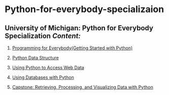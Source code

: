 # Python-for-everybody-specializaion
 ## University of Michigan: Python for Everybody Specialization _Content:_  
1. [Programming for Everybody(Getting Started with Python)](https://github.com/jemc36/Coursera/tree/master/Python%20for%20Everybody%20Specialization/Programming%20for%20Everybody%20(Getting%20Started%20with%20Python))
2. [Python Data Structure](https://github.com/jemc36/Coursera/tree/master/Python%20for%20Everybody%20Specialization/Python%20Data%20Structures)
3. [Using Python to Access Web Data](https://github.com/jemc36/Coursera/tree/master/Python%20for%20Everybody%20Specialization/Using%20Python%20to%20Access%20Web%20Data)

4. [Using Databases with Python](https://github.com/jemc36/Coursera/tree/master/Python%20for%20Everybody%20Specialization/Using%20Databases%20with%20Python)   
5. [Capstone: Retrieving, Processing, and Visualizing Data with Python](https://github.com/jemc36/Coursera/tree/master/Python%20for%20Everybody%20Specialization/Capstone%20Retrieving%20Processing%20and%20Visualizing%20Data%20with%20Python)  
